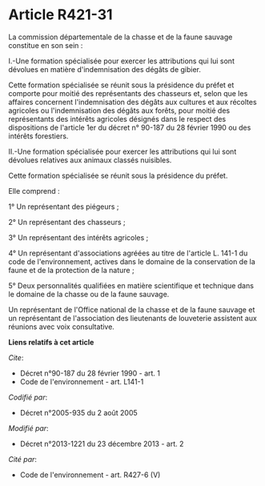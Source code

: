 # Article R421-31

La commission départementale de la chasse et de la faune sauvage constitue en son sein : 

I.-Une formation spécialisée pour exercer les attributions qui lui sont dévolues en matière d'indemnisation des dégâts de
gibier. 

Cette formation spécialisée se réunit sous la présidence du préfet et comporte pour moitié des représentants des chasseurs
et, selon que les affaires concernent l'indemnisation des dégâts aux cultures et aux récoltes agricoles ou l'indemnisation
des dégâts aux forêts, pour moitié des représentants des intérêts agricoles désignés dans le respect des dispositions de
l'article 1er du décret n° 90-187 du 28 février 1990 ou des intérêts forestiers. 

II.-Une formation spécialisée pour exercer les attributions qui lui sont dévolues relatives aux animaux classés nuisibles. 

Cette formation spécialisée se réunit sous la présidence du préfet. 

Elle comprend : 

1° Un représentant des piégeurs ; 

2° Un représentant des chasseurs ; 

3° Un représentant des intérêts agricoles ; 

4° Un représentant d'associations agréées au titre de l'article L. 141-1 du code de l'environnement, actives dans le domaine
de la conservation de la faune et de la protection de la nature ; 

5° Deux personnalités qualifiées en matière scientifique et technique dans le domaine de la chasse ou de la faune sauvage. 

Un représentant de l'Office national de la chasse et de la faune sauvage et un représentant de l'association des lieutenants
de louveterie assistent aux réunions avec voix consultative.

**Liens relatifs à cet article**

_Cite_:

  - Décret n°90-187 du 28 février 1990 - art. 1
  - Code de l'environnement - art. L141-1

_Codifié par_:

  - Décret n°2005-935 du 2 août 2005

_Modifié par_:

  - Décret n°2013-1221 du 23 décembre 2013 - art. 2

_Cité par_:

  - Code de l'environnement - art. R427-6 (V)
